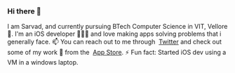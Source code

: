 ### Hi there 👋

<!--
**s4rv4d/s4rv4d** is a ✨ _special_ ✨ repository because its `README.md` (this file) appears on your GitHub profile.

Here are some ideas to get you started:

- 🔭 I’m currently working on 
- 🌱 I’m currently learning ...
- 👯 I’m looking to collaborate on ...
- 🤔 I’m looking for help with ...
- 💬 Ask me about ...
- 📫 How to reach me: ...
- 😄 Pronouns: ...
- ⚡ Fun fact: ...
-->
I am Sarvad, and currently pursuing BTech Computer Science in VIT, Vellore 🏢. 
I'm an iOS developer 👨🏾‍💻 and love making apps solving problems that i generally face. 📫 You can reach out to me through  &nbsp;[Twitter](https://twitter.com/serverConnectd) and check out some of my work 📱  from the &nbsp;[App Store](https://apps.apple.com/us/developer/sarvad-shetty/id1440299240). 
⚡ Fun fact: Started iOS dev using a VM in a windows laptop. 
